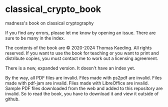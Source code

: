 # classical_crypto_book
madness's book on classical cryptography

If you find any errors, please let me know by opening an issue. There are sure to be many in the index.

The contents of the book are © 2020-2024 Thomas Kaeding. All rights reserved. If you want to use the
book for teaching or you want to print and distribute copies, you must contact me to work out a
licensing agreement.

There is a new, expanded version. It doesn't have an index yet.

By the way, all PDF files are invalid. Files made with ps2pdf are invalid. Files made with pdf-jam
are invalid. Files made with LibreOffice are invalid. Sample PDF files downloaded from the web
and added to this repository are invalid. So to read the book, you have to download it and view
it outside of github.
